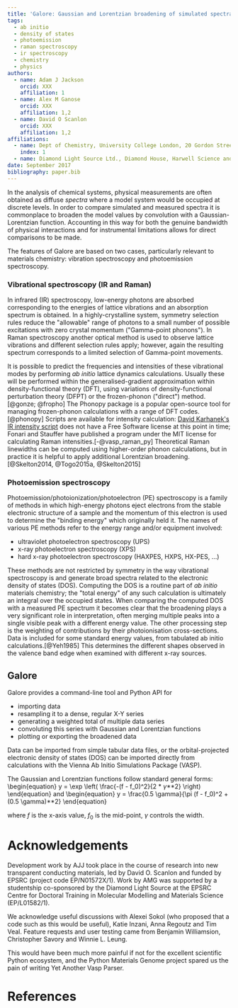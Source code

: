 ```yaml
---
title: 'Galore: Gaussian and Lorentzian broadening of simulated spectra'
tags:
  - ab initio
  - density of states
  - photoemission
  - raman spectroscopy
  - ir spectroscopy
  - chemistry
  - physics
authors:
  - name: Adam J Jackson
    orcid: XXX
    affiliation: 1
  - name: Alex M Ganose
    orcid: XXX
    affiliation: 1,2
  - name: David O Scanlon
    orcid: XXX
    affiliation: 1,2
affiliations:
  - name: Dept of Chemistry, University College London, 20 Gordon Street, London WC1H 0AJ, UK
    index: 1
  - name: Diamond Light Source Ltd., Diamond House, Harwell Science and Innovation Campus, Didcot, Oxfordshire OX11 0DE, UK
date: September 2017
bibliography: paper.bib
---
```


In the analysis of chemical systems, physical measurements are often
obtained as diffuse _spectra_ where a model system would be occupied
at discrete levels. In order to compare simulated and measured spectra
it is commonplace to broaden the model values by convolution with a
Gaussian-Lorentzian function. Accounting in this way for both the
genuine bandwidth of physical interactions and for instrumental
limitations allows for direct comparisons to be made.

The features of Galore are based on two cases, particularly relevant
to materials chemistry: vibration spectroscopy and photoemission
spectroscopy.

### Vibrational spectroscopy (IR and Raman)

In infrared (IR) spectroscopy, low-energy photons are absorbed
corresponding to the energies of lattice vibrations and an absorption
spectrum is obtained. In a highly-crystalline system, symmetry
selection rules reduce the "allowable" range of photons to a small
number of possible excitations with zero crystal momentum
("Gamma-point phonons"). In Raman spectroscopy another optical method
is used to observe lattice vibrations and different selection rules
apply; however, again the resulting spectrum corresponds to a limited
selection of Gamma-point movements.

It is possible to predict the frequencies and intensities of these
vibrational modes by performing *ab initio* lattice dynamics
calculations. Usually these will be performed within the
generalised-gradient approximation within density-functional theory
(DFT), using variations of density-functional perturbation theory
(DFPT) or the frozen-phonon ("direct") method.[@gonze; @fropho] The
Phonopy package is a popular open-source tool for managing
frozen-phonon calculations with a range of DFT codes.[@phonopy]
Scripts are available for intensity
calculation:
[David Karhanek's IR intensity script](http://homepage.univie.ac.at/david.karhanek/downloads.html) does
not have a Free Software license at this point in time; Fonari and
Stauffer have published a program under the MIT license for
calculating Raman intensities.[-@vasp_raman_py] Theoretical Raman
linewidths can be computed using higher-order phonon calculations, but
in practice it is helpful to apply additional Lorentzian
broadening.[@Skelton2014, @Togo2015a, @Skelton2015]


### Photoemission spectroscopy

Photoemission/photoionization/photoelectron (PE) spectroscopy is a
family of methods in which high-energy photons eject electrons from
the stable electronic structure of a sample and the momentum of this
electron is used to determine the "binding energy" which originally
held it. The names of various PE methods refer to the energy range
and/or equipment involved:
- ultraviolet photoelectron spectroscopy (UPS)
- x-ray photoelectron spectroscopy (XPS)
- hard x-ray photoelectron spectroscopy (HAXPES, HXPS, HX-PES, ...)

These methods are not restricted by symmetry in the way vibrational
spectroscopy is and generate broad spectra related to the electronic
density of states (DOS). Computing the DOS is a routine part of *ab
initio* materials chemistry; the "total energy" of any such
calculation is ultimately an integral over the occupied states. When
comparing the computed DOS with a measured PE spectrum it becomes
clear that the broadening plays a very significant role in
interpretation, often merging multiple peaks into a single visible
peak with a different energy value.
The other processing step is the weighting of contributions by their
photoionisation cross-sections.
Data is included for some standard energy values, from tabulated ab
initio calculations.[@Yeh1985] This determines the different shapes
observed in the valence band edge when examined with different x-ray
sources.

## Galore

Galore provides a command-line tool and Python API for 
- importing data
- resampling it to a dense, regular X-Y series
- generating a weighted total of multiple data series
- convoluting this series with Gaussian and Lorentzian functions
- plotting or exporting the broadened data

Data can be imported from simple tabular data files, or the
orbital-projected electronic density of states (DOS) can be imported
directly from calculations with the Vienna Ab Initio Simulations
Package (VASP).

The Gaussian and Lorentzian functions follow standard general forms:
\begin{equation}
y = \exp \left( \frac{-(f - f_0)^2}{2 * $\gamma$**2} \right)
\end{equation}
and
\begin{equation}
y = \frac{0.5 \gamma}{\pi (f - f_0)^2 + (0.5 \gamma)**2}
\end{equation}

where $f$ is the x-axis value, $f_0$ is the mid-point, $\gamma$ controls the width.

# Acknowledgements

Development work by AJJ took place in the course of research into new
transparent conducting materials, led by David O. Scanlon and funded
by EPSRC (project code EP/N01572X/1).  Work by AMG was supported by a
studentship co-sponsored by the Diamond Light Source at the EPSRC
Centre for Doctoral Training in Molecular Modelling and Materials
Science (EP/L01582/1).

We acknowledge useful discussions with Alexei Sokol (who proposed that
a code such as this would be useful), Katie Inzani, Anna Regoutz and
Tim Veal. Feature requests and user testing came from Benjamin
Williamsion, Christopher Savory and Winnie L. Leung.

This would have been much more painful if not for the excellent
scientific Python ecosystem, and the Python Materials Genome project
spared us the pain of writing Yet Another Vasp Parser.

# References
